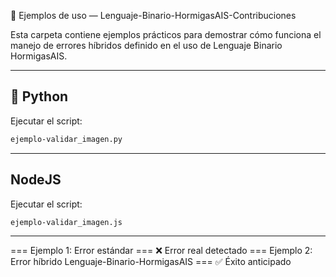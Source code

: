 📂 Ejemplos de uso — Lenguaje-Binario-HormigasAIS-Contribuciones 

Esta carpeta contiene ejemplos prácticos para demostrar cómo funciona el manejo de errores híbridos definido en el uso de Lenguaje Binario HormigasAIS. 

--- 

## 🐍 Python
Ejecutar el script: 
```bash
ejemplo-validar_imagen.py 
``` 
--- 

## NodeJS
Ejecutar el script:
```bash
ejemplo-validar_imagen.js 
```
--- 

=== Ejemplo 1: Error estándar === ❌ Error real detectado
=== Ejemplo 2: Error híbrido Lenguaje-Binario-HormigasAIS === ✅ Éxito anticipado

